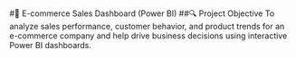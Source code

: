 #🛒 E-commerce Sales Dashboard (Power BI)
##🔍 Project Objective
To analyze sales performance, customer behavior, and product trends for an e-commerce company and help drive business decisions using interactive Power BI dashboards.
